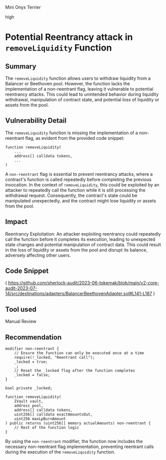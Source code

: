 Mini Onyx Terrier

high

# Potential Reentrancy attack in `removeLiquidity` Function
## Summary
The `removeLiquidity` function allows users to withdraw liquidity from a Balancer or Beethoven pool. However, the function lacks the implementation of a non-reentrant flag, leaving it vulnerable to potential reentrancy attacks. This could lead to unintended behavior during liquidity withdrawal, manipulation of contract state, and potential loss of liquidity or assets from the pool.
## Vulnerability Detail
The `removeLiquidity` function is missing the implementation of a non-reentrant flag, as evident from the provided code snippet:
```solidity
function removeLiquidity(
    ...
    address[] calldata tokens,
    ...
)
```
A `non-reentrant` flag is essential to prevent reentrancy attacks, where a contract's function is called repeatedly before completing the previous invocation. In the context of `removeLiquidity`, this could be exploited by an attacker to repeatedly call the function while it is still processing the withdrawal request. Consequently, the contract's state could be manipulated unexpectedly, and the contract might lose liquidity or assets from the pool.
## Impact
Reentrancy Exploitation: An attacker exploiting reentrancy could repeatedly call the function before it completes its execution, leading to unexpected state changes and potential manipulation of contract data. This could result in the loss of liquidity or assets from the pool and disrupt its balance, adversely affecting other users.
## Code Snippet
(
https://github.com/sherlock-audit/2023-06-tokemak/blob/main/v2-core-audit-2023-07-14/src/destinations/adapters/BalancerBeethovenAdapter.sol#L141-L187
)
## Tool used

Manual Review

## Recommendation
```solidity
modifier non-reentrant {
    // Ensure the function can only be executed once at a time
    require(!_locked, "Reentrant call");
    _locked = true;
    _;
    // Reset the _locked flag after the function completes
    _locked = false;
}

bool private _locked;

function removeLiquidity(
    IVault vault,
    address pool,
    address[] calldata tokens,
    uint256[] calldata exactAmountsOut,
    uint256 maxLpBurnAmount
) public returns (uint256[] memory actualAmounts) non-reentrant {
    // Rest of the function logic
}
```
By using the `non-reentrant` modifier, the function now includes the necessary non-reentrant flag implementation, preventing reentrant calls during the execution of the `removeLiquidity` function. 